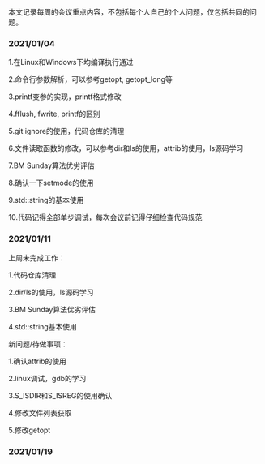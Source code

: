 本文记录每周的会议重点内容，不包括每个人自己的个人问题，仅包括共同的问题。

### 2021/01/04

1.在Linux和Windows下均编译执行通过

2.命令行参数解析，可以参考getopt, getopt_long等

3.printf变参的实现，printf格式修改

4.fflush, fwrite, printf的区别

5.git ignore的使用，代码仓库的清理

6.文件读取函数的修改，可以参考dir和ls的使用，attrib的使用，ls源码学习

7.BM Sunday算法优劣评估

8.确认一下setmode的使用

9.std::string的基本使用

10.代码记得全部单步调试，每次会议前记得仔细检查代码规范

### 2021/01/11

上周未完成工作：

1.代码仓库清理

2.dir/ls的使用，ls源码学习

3.BM Sunday算法优劣评估

4.std::string基本使用

新问题/待做事项：

1.确认attrib的使用

2.linux调试，gdb的学习

3.S_ISDIR和S_ISREG的使用确认

4.修改文件列表获取

5.修改getopt


### 2021/01/19
